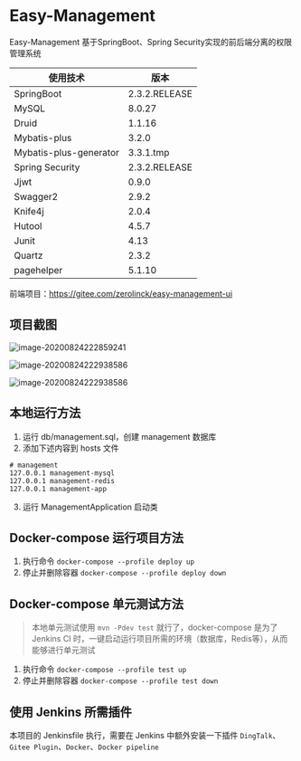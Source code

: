 # Easy-Management

Easy-Management 基于SpringBoot、Spring Security实现的前后端分离的权限管理系统

| 使用技术               | 版本            |
| ---------------------- |---------------|
| SpringBoot             | 2.3.2.RELEASE |
| MySQL                  | 8.0.27        |
| Druid                  | 1.1.16        |
| Mybatis-plus           | 3.2.0         |
| Mybatis-plus-generator | 3.3.1.tmp     |
| Spring Security        | 2.3.2.RELEASE |
| Jjwt                   | 0.9.0         |
| Swagger2               | 2.9.2         |
| Knife4j                | 2.0.4         |
| Hutool                 | 4.5.7         |
| Junit                  | 4.13          |
| Quartz                 | 2.3.2         |
| pagehelper             | 5.1.10        |

前端项目：https://gitee.com/zerolinck/easy-management-ui

## 项目截图

![image-20200824222859241](https://gitee.com/zerolinck/Easy-Management/raw/master/doc/image/屏幕截图2020-11-09100504.jpg)

![image-20200824222938586](https://gitee.com/zerolinck/Easy-Management/raw/master/doc/image/屏幕截图2020-11-09095906.png)

![image-20200824222938586](https://gitee.com/zerolinck/Easy-Management/raw/master/doc/image/屏幕截图2020-11-09095943.png)

## 本地运行方法
1. 运行 db/management.sql，创建 management 数据库
2. 添加下述内容到 hosts 文件
```
# management
127.0.0.1 management-mysql
127.0.0.1 management-redis
127.0.0.1 management-app
```
3. 运行 ManagementApplication 启动类

## Docker-compose 运行项目方法
1. 执行命令 `docker-compose --profile deploy up`
2. 停止并删除容器 `docker-compose --profile deploy down`

## Docker-compose 单元测试方法
> 本地单元测试使用 `mvn -Pdev test` 就行了，docker-compose 是为了 Jenkins CI 时，一键启动运行项目所需的环境（数据库，Redis等），从而能够进行单元测试
1. 执行命令 `docker-compose --profile test up`
2. 停止并删除容器 `docker-compose --profile test down`

## 使用 Jenkins 所需插件
本项目的 Jenkinsfile 执行，需要在 Jenkins 中额外安装一下插件 `DingTalk`、`Gitee Plugin`、`Docker`、`Docker pipeline`
